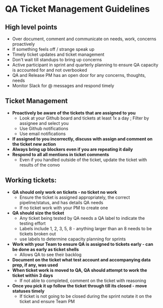 # QA Ticket Management Guidelines

## High level points
 - Over document, comment and communicate on needs, work, concerns proactively 
 - If something feels off / strange speak up
 - Timely ticket updates and ticket management
 - Don't wait till standups to bring up concerns
 - Active participant in sprint and quarterly planning to ensure QA capacity is accounted for and not overbooked 
 - QA and Release PM has an open door for any concerns, thoughts, needs
 - Monitor Slack for @ messages and respond timely 

## Ticket Management 
- **Proactively be aware of the tickets that are assigned to you** 
   - Look at your Github board and tickets at least 1x a day ; Filter by assignee and select you
   - Use Github notifications
   - Use email notifications 
 - **If assigned to you incorrectly, discuss with assign and comment on the ticket new action**
 - **Always bring up blockers even if you are repeating it daily**
 - **Respond to all all mentions in ticket comments**
   - Even if you handled outside of the ticket, update the ticket with results of the convo  


## Working tickets: 
 - **QA should only work on tickets - no ticket no work**
   - Ensure the ticket is assigned appropriately, the correct pipeline/status, and has details QA needs
   - If no ticket work with your PM to create one 
 - **QA should size the ticket** 
   - Any ticket being tested by QA needs a QA label to indicate the testing effort
   - Labels include 1, 2, 3, 5, 8 - anything larger than an 8 needs to be tickets broken out
   - use labels to determine capacity planning for sprints 
 - **Work with your Team to ensure QA is assigned to tickets early - can be done as early as ticket shells** 
   - Allows QA to see their backlog
 - **Document on the ticket what test account and accompanying data prep, if any, was used** 
 - **When ticket work is moved to QA, QA should attempt to work the ticket within 3 days** 
   - If not able to completed, comment on the ticket with reasoning 
 - **Once you pick it up follow the ticket through till its closed - move statuses timely**
   - If ticket is not going to be closed during the sprint notate it on the ticket and ensure Team PM

